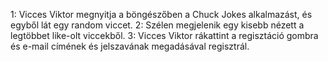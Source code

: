1: Vicces Viktor megnyitja a böngészőben a Chuck Jokes alkalmazást, és egyből lát egy random viccet.
2: Szélen megjelenik egy kisebb nézett a legtöbbet like-olt viccekből. 
3: Vicces Viktor rákattint a regisztáció gombra és e-mail címének és jelszavának megadásával regisztrál. 
